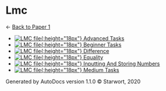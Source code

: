 # Lmc

← [Back to Paper 1](..)

- [![LMC file](https://img.icons8.com/windows/512/4a90e2/important-file.png){:height="18px"} Advanced Tasks](advanced_tasks.lmc)
- [![LMC file](https://img.icons8.com/windows/512/4a90e2/important-file.png){:height="18px"} Beginner Tasks](beginner_tasks.lmc)
- [![LMC file](https://img.icons8.com/windows/512/4a90e2/important-file.png){:height="18px"} Difference](difference.lmc)
- [![LMC file](https://img.icons8.com/windows/512/4a90e2/important-file.png){:height="18px"} Equality](equality.lmc)
- [![LMC file](https://img.icons8.com/windows/512/4a90e2/important-file.png){:height="18px"} Inputting And Storing Numbers](inputting_and_storing_numbers.lmc)
- [![LMC file](https://img.icons8.com/windows/512/4a90e2/important-file.png){:height="18px"} Medium Tasks](medium_tasks.lmc)

Generated by AutoDocs version 1.1.0 © Starwort, 2020
